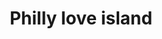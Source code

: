 ---
pid: mp20
title: Philly love island
location_transcription: Malcony Plaza
coordinates: "[-75.172641287779, 39.915365067697]"
zipcode: '19140'
gen_neighborhood: North Philadelphia
neighborhood: Hunting Park
outside_phl: 
age: '16'
age_range: 13-19
instagram: 
image_file_name: mp_20.jpg
proposal_transcription: Heart above water
topic: Brotherly Love,Love
topic_summary: 0, 0, 0
type: Fountain
keywords_other: 
credit: Kris Gwzmcen
image_labels: 
twitter: 
facebook: 
permalink: "/monuments/mp20/"
layout: item-page
---